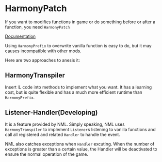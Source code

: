 # HarmonyPatch

If you want to modifies functions in game or do something before or after a function, you need `HarmonyPatch`

[Documentation](https://harmony.pardeike.net/articles/intro.html)

Using `HarmonyPrefix` to overwrite vanilla function is easy to do, but it may causes incompatible with other mods. 

Here are two approaches to anesis it:

## HarmonyTranspiler

Insert IL code into methods to implement what you want. It has a learning cost, but is quite flexible and has a much more efficient runtime than `HarmonyPrefix`.

## Listener-Handler(Developing)

It is a feature provided by NML. Simply speaking, NML uses `HarmonyTranspiler` to implement `Listener`s listening to vanilla functions and call all registered and related `Handler` to handle the event. 

NML also catches exceptions when `Handler` excuting. When the number of exceptions is greater than a certain value, the Handler will be deactivated to ensure the normal operation of the game.